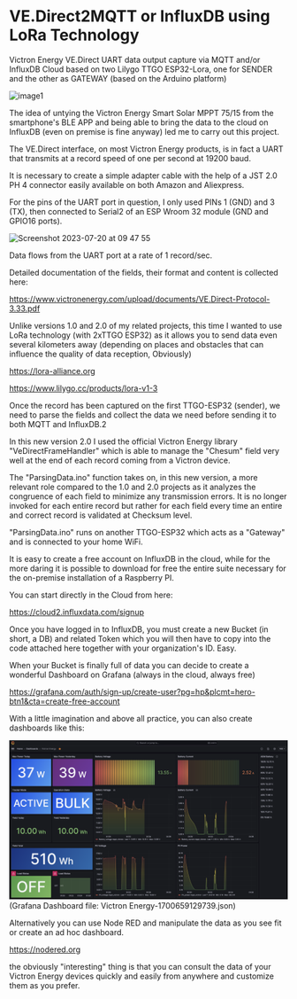 # VE.Direct2MQTT or InfluxDB using LoRa Technology
Victron Energy VE.Direct UART data output capture via MQTT and/or InfluxDB Cloud based on two Lilygo TTGO ESP32-Lora, one for SENDER and the other as GATEWAY (based on the Arduino platform)

![image1](https://github.com/mk4001/VE.Direct2MQTT_InfluxDB-3.0-LORA/blob/main/Q184-LoRa32V1_5.jpg)

The idea of untying the Victron Energy Smart Solar MPPT 75/15 from the smartphone's BLE APP and being able to bring the data to the cloud on InfluxDB (even on premise is fine anyway) led me to carry out this project.

The VE.Direct interface, on most Victron Energy products, is in fact a UART that transmits at a record speed of one per second at 19200 baud.

It is necessary to create a simple adapter cable with the help of a JST 2.0 PH 4 connector easily available on both Amazon and Aliexpress.

For the pins of the UART port in question, I only used PINs 1 (GND) and 3 (TX), then connected to Serial2 of an ESP Wroom 32 module (GND and GPIO16 ports).

<img width="1369" alt="Screenshot 2023-07-20 at 09 47 55" src="https://github.com/mk4001/VE.Direct2InfluxDB/assets/50479511/780e0403-754e-42f9-90fa-479fb00701fc">

Data flows from the UART port at a rate of 1 record/sec.

Detailed documentation of the fields, their format and content is collected here:

https://www.victronenergy.com/upload/documents/VE.Direct-Protocol-3.33.pdf

Unlike versions 1.0 and 2.0 of my related projects, this time I wanted to use LoRa technology (with 2xTTGO ESP32) as it allows you to send data even several kilometers away (depending on places and obstacles that can influence the quality of data reception, Obviously)

https://lora-alliance.org

https://www.lilygo.cc/products/lora-v1-3

Once the record has been captured on the first TTGO-ESP32 (sender), we need to parse the fields and collect the data we need before sending it to both MQTT and InfluxDB.2

In this new version 2.0 I used the official Victron Energy library "VeDirectFrameHandler" which is able to manage the "Chesum" field very well at the end of each record coming from a Victron device.

The "ParsingData.ino" function takes on, in this new version, a more relevant role compared to the 1.0 and 2.0 projects as it analyzes the congruence of each field to minimize any transmission errors.
It is no longer invoked for each entire record but rather for each field every time an entire and correct record is validated at Checksum level.

"ParsingData.ino" runs on another TTGO-ESP32 which acts as a "Gateway" and is connected to your home WiFi.

It is easy to create a free account on InfluxDB in the cloud, while for the more daring it is possible to download for free the entire suite necessary for the on-premise installation of a Raspberry PI.

You can start directly in the Cloud from here:

https://cloud2.influxdata.com/signup

Once you have logged in to InfluxDB, you must create a new Bucket (in short, a DB) and related Token which you will then have to copy into the code attached here together with your organization's ID. Easy.

When your Bucket is finally full of data you can decide to create a wonderful Dashboard on Grafana (always in the cloud, always free)

https://grafana.com/auth/sign-up/create-user?pg=hp&plcmt=hero-btn1&cta=create-free-account

With a little imagination and above all practice, you can also create dashboards like this:

![image1](https://github.com/mk4001/VE.Direct2MQTT-2.0/blob/5b6c22a4f9a01b6e5497d393e531245881a66e8c/Screenshot%202024-01-26%20at%2010.20.00.png)
(Grafana Dashboard file: Victron Energy-1700659129739.json)

Alternatively you can use Node RED and manipulate the data as you see fit or create an ad hoc dashboard. 

https://nodered.org

the obviously "interesting" thing is that you can consult the data of your Victron Energy devices quickly and easily from anywhere and customize them as you prefer.
